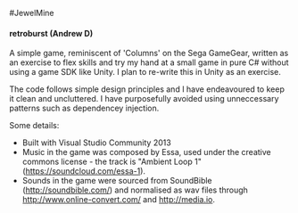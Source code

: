 #JewelMine

#### retroburst (Andrew D)

A simple game, reminiscent of 'Columns' on the Sega GameGear, 
written as an exercise to flex skills and try my hand at a small 
game in pure C# without using a game SDK like Unity.
I plan to re-write this in Unity as an
exercise.

The code follows simple design principles and I have endeavoured to keep
it clean and uncluttered. I have purposefully avoided using unneccessary
patterns such as dependencey injection. 

Some details:
* Built with Visual Studio Community 2013
* Music in the game was composed by Essa, used under the creative commons license - the track is "Ambient Loop 1" (https://soundcloud.com/essa-1).
* Sounds in the game were sourced from SoundBible (http://soundbible.com/) and normalised as wav files through http://www.online-convert.com/ and http://media.io.